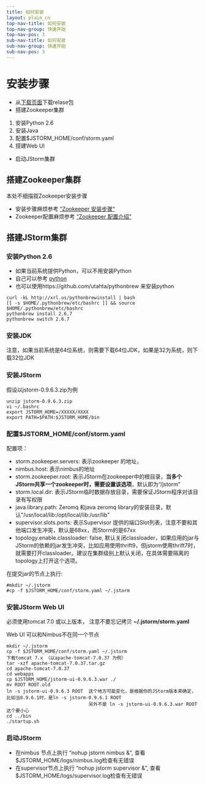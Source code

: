 ```yaml
---
title: 如何安装
layout: plain_cn
top-nav-title: 如何安装
top-nav-group: 快速开始
top-nav-pos: 3
sub-nav-title: 如何安装
sub-nav-group: 快速开始
sub-nav-pos: 3
---
```

# 安装步骤
* 从[下载页面]({{site.baseurl}}/downloads_cn/)下载relase包
* 搭建Zookeeper集群
1.  安装Python 2.6
2.  安装Java 
3.  配置$JSTORM_HOME/conf/storm.yaml
4.  搭建Web UI
* 启动JStorm集群

## 搭建Zookeeper集群

本处不细描叙Zookeeper安装步骤

* 安装步骤麻烦参考 [”Zookeeper 安装步骤“](http://www.cnblogs.com/linjiqin/archive/2013/03/16/2962597.html)
* Zookeeper配置麻烦参考 [“Zookeeper 配置介绍”](http://blog.csdn.net/hi_kevin/article/details/7089358)

## 搭建JStorm集群

### 安装Python 2.6
* 如果当前系统提供Python，可以不用安装Python
* 自己可以参考 [python](http://weixiaolu.iteye.com/blog/1617440)
* 也可以使用https://github.com/utahta/pythonbrew 来安装python

```  
curl -kL http://xrl.us/pythonbrewinstall | bash 
[[ -s $HOME/.pythonbrew/etc/bashrc ]] && source $HOME/.pythonbrew/etc/bashrc
pythonbrew install 2.6.7
pythonbrew switch 2.6.7
```

### 安装JDK
注意，如果当前系统是64位系统，则需要下载64位JDK，如果是32为系统，则下载32位JDK


### 安装JStorm
假设以jstorm-0.9.6.3.zip为例

```
unzip jstorm-0.9.6.3.zip
vi ~/.bashrc
export JSTORM_HOME=/XXXXX/XXXX
export PATH=$PATH:$JSTORM_HOME/bin
```

### 配置$JSTORM_HOME/conf/storm.yaml

配置项：

* storm.zookeeper.servers: 表示zookeeper 的地址，
* nimbus.host: 表示nimbus的地址
* storm.zookeeper.root: 表示JStorm在zookeeper中的根目录，**当多个JStorm共享一个zookeeper时，需要设置该选项**，默认即为“/jstorm”
* storm.local.dir: 表示JStorm临时数据存放目录，需要保证JStorm程序对该目录有写权限
* java.library.path: Zeromq 和java zeromq library的安装目录，默认"/usr/local/lib:/opt/local/lib:/usr/lib"
* supervisor.slots.ports: 表示Supervisor 提供的端口Slot列表，注意不要和其他端口发生冲突，默认是68xx，而Storm的是67xx
* topology.enable.classloader: false, 默认关闭classloader，如果应用的jar与JStorm的依赖的jar发生冲突，比如应用使用thrift9，但jstorm使用thrift7时，就需要打开classloader。建议在集群级别上默认关闭，在具体需要隔离的topology上打开这个选项。

在提交jar的节点上执行:

```
#mkdir ~/.jstorm
#cp -f $JSTORM_HOME/conf/storm.yaml ~/.jstorm
```

### 安装JStorm Web UI
必须使用tomcat 7.0 或以上版本， 注意不要忘记拷贝 **~/.jstorm/storm.yaml**

Web UI 可以和Nimbus不在同一个节点

```
mkdir ~/.jstorm
cp -f $JSTORM_HOME/conf/storm.yaml ~/.jstorm
下载tomcat 7.x （以apache-tomcat-7.0.37 为例）
tar -xzf apache-tomcat-7.0.37.tar.gz
cd apache-tomcat-7.0.37
cd webapps
cp $JSTORM_HOME/jstorm-ui-0.9.6.3.war ./
mv ROOT ROOT.old
ln -s jstorm-ui-0.9.6.3 ROOT  这个地方可能变化，是根据你的JStorm版本来确定，比如当0.9.6.1时，是ln -s jstorm-0.9.6.1 ROOT
                              另外不是 ln -s jstorm-ui-0.9.6.3.war ROOT 这个要小心
cd ../bin
./startup.sh
```

### 启动JStorm
* 在nimbus 节点上执行 “nohup jstorm nimbus &”, 查看$JSTORM_HOME/logs/nimbus.log检查有无错误
* 在supervisor节点上执行 “nohup jstorm supervisor &”, 查看$JSTORM_HOME/logs/supervisor.log检查有无错误
